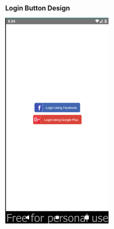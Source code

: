 ## Login Button Design

![photo](https://github.com/senanuryesilyurt/ReactNativeBootcamp-Projects/blob/main/loginButtonDesign/photos/Ekran%20G%C3%B6r%C3%BCnt%C3%BCs%C3%BC%20(701).png)
